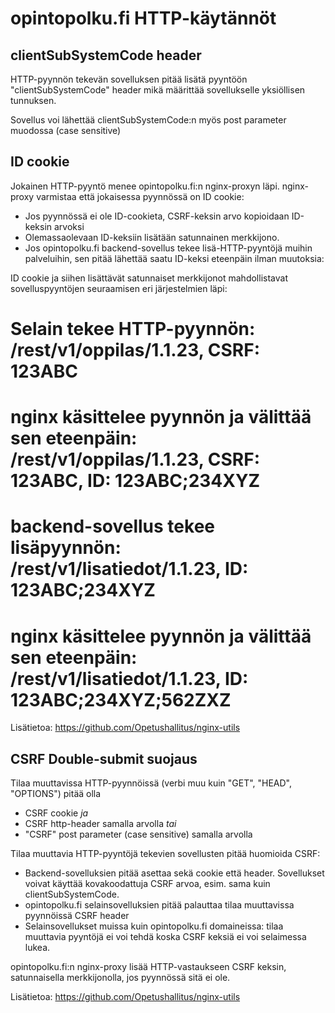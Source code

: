 # opintopolku.fi HTTP-käytännöt

## clientSubSystemCode header

HTTP-pyynnön tekevän sovelluksen pitää lisätä pyyntöön "clientSubSystemCode" header mikä määrittää sovellukselle yksiöllisen tunnuksen.

Sovellus voi lähettää clientSubSystemCode:n myös post parameter muodossa (case sensitive)

## ID cookie

Jokainen HTTP-pyyntö menee opintopolku.fi:n nginx-proxyn läpi. nginx-proxy varmistaa että jokaisessa pyynnössä on ID cookie:
* Jos pyynnössä ei ole ID-cookieta, CSRF-keksin arvo kopioidaan ID-keksin arvoksi
* Olemassaolevaan ID-keksiin lisätään satunnainen merkkijono.
* Jos opintopolku.fi backend-sovellus tekee lisä-HTTP-pyyntöjä muihin palveluihin, sen pitää lähettää saatu ID-keksi eteenpäin ilman muutoksia:

ID cookie ja siihen lisättävät satunnaiset merkkijonot mahdollistavat sovelluspyyntöjen seuraamisen eri järjestelmien läpi:

# Selain tekee HTTP-pyynnön: /rest/v1/oppilas/1.1.23, CSRF: 123ABC
# nginx käsittelee pyynnön ja välittää sen eteenpäin: /rest/v1/oppilas/1.1.23, CSRF: 123ABC, ID: 123ABC;234XYZ
# backend-sovellus tekee lisäpyynnön: /rest/v1/lisatiedot/1.1.23, ID: 123ABC;234XYZ
# nginx käsittelee pyynnön ja välittää sen eteenpäin: /rest/v1/lisatiedot/1.1.23, ID: 123ABC;234XYZ;562ZXZ

Lisätietoa: https://github.com/Opetushallitus/nginx-utils

## CSRF Double-submit suojaus

Tilaa muuttavissa HTTP-pyynnöissä (verbi muu kuin "GET", "HEAD", "OPTIONS") pitää olla
* CSRF cookie *ja*
* CSRF http-header samalla arvolla *tai*
* "CSRF" post parameter (case sensitive) samalla arvolla

Tilaa muuttavia HTTP-pyyntöjä tekevien sovellusten pitää huomioida CSRF:
* Backend-sovelluksien pitää asettaa sekä cookie että header. Sovellukset voivat käyttää kovakoodattuja CSRF arvoa, esim. sama kuin clientSubSystemCode.
* opintopolku.fi selainsovelluksien pitää palauttaa tilaa muuttavissa pyynnöissä CSRF header
* Selainsovellukset muissa kuin opintopolku.fi domaineissa: tilaa muuttavia pyyntöjä ei voi tehdä koska CSRF keksiä ei voi selaimessa lukea.

opintopolku.fi:n nginx-proxy lisää HTTP-vastaukseen CSRF keksin, satunnaisella merkkijonolla, jos pyynnössä sitä ei ole.

Lisätietoa: https://github.com/Opetushallitus/nginx-utils

